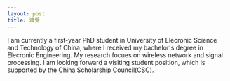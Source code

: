 ```yaml
---
layout: post
title: 难受
---
```


I am currently a first-year  PhD student in University of Elecronic Science and Technology of China, where I received my bachelor's degree
in Elecronic Engineering. My research focues on wireless network and signal processing. I am looking forward a visiting student position, which 
is supported by the China Scholarship Council(CSC).

